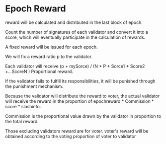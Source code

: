 # Epoch Reward

   reward will be calculated and distributed in the last block of epoch. 

   Count the number of signatures of each validator and convert it into a score, which will eventually participate in the calculation of rewards.

   A fixed reward will be issued for each epoch.

   We will fix a reward ratio p to the validator.

   Each validator will receive (p + mySorce) / (N * P + Sorce1 + Score2 +...ScoreN ) Proportional reward.

   If the validator fails to fulfill its responsibilities, it will be punished through the punishment mechanism.

   Because the validator will distribute the reward to voter, the actual validator will receive the reward in the proportion of epochreward * Commission * score * slashinfo.

   Commission is the proportional value drawn by the validator in proportion to the total reward.

   Those excluding validators reward are for voter.  voter's reward will be obtained according to the voting proportion of voter to validator
